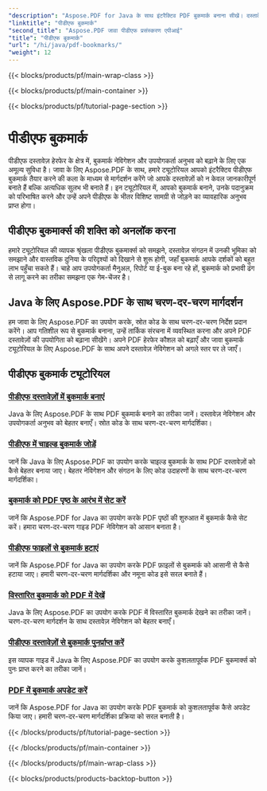 ```yaml
---
"description": "Aspose.PDF for Java के साथ इंटरैक्टिव PDF बुकमार्क बनाना सीखें। दस्तावेज़ नेविगेशन और उपयोगकर्ता अनुभव को बेहतर बनाएँ।"
"linktitle": "पीडीएफ बुकमार्क"
"second_title": "Aspose.PDF जावा पीडीएफ प्रसंस्करण एपीआई"
"title": "पीडीएफ बुकमार्क"
"url": "/hi/java/pdf-bookmarks/"
"weight": 12
---
```


{{< blocks/products/pf/main-wrap-class >}}

{{< blocks/products/pf/main-container >}}

{{< blocks/products/pf/tutorial-page-section >}}

# पीडीएफ बुकमार्क


पीडीएफ दस्तावेज़ हेरफेर के क्षेत्र में, बुकमार्क नेविगेशन और उपयोगकर्ता अनुभव को बढ़ाने के लिए एक अमूल्य सुविधा है। जावा के लिए Aspose.PDF के साथ, हमारे ट्यूटोरियल आपको इंटरैक्टिव पीडीएफ बुकमार्क तैयार करने की कला के माध्यम से मार्गदर्शन करेंगे जो आपके दस्तावेज़ों को न केवल जानकारीपूर्ण बनाते हैं बल्कि अत्यधिक सुलभ भी बनाते हैं। इन ट्यूटोरियल में, आपको बुकमार्क बनाने, उनके पदानुक्रम को परिभाषित करने और उन्हें अपने पीडीएफ के भीतर विशिष्ट सामग्री से जोड़ने का व्यावहारिक अनुभव प्राप्त होगा।

## पीडीएफ बुकमार्क्स की शक्ति को अनलॉक करना

हमारे ट्यूटोरियल की व्यापक श्रृंखला पीडीएफ बुकमार्क्स को समझने, दस्तावेज़ संगठन में उनकी भूमिका को समझाने और वास्तविक दुनिया के परिदृश्यों को दिखाने से शुरू होगी, जहाँ बुकमार्क आपके दर्शकों को बहुत लाभ पहुँचा सकते हैं। चाहे आप उपयोगकर्ता मैनुअल, रिपोर्ट या ई-बुक बना रहे हों, बुकमार्क को प्रभावी ढंग से लागू करने का तरीका समझना एक गेम-चेंजर है।

## Java के लिए Aspose.PDF के साथ चरण-दर-चरण मार्गदर्शन

हम जावा के लिए Aspose.PDF का उपयोग करके, स्रोत कोड के साथ चरण-दर-चरण निर्देश प्रदान करेंगे। आप गतिशील रूप से बुकमार्क बनाना, उन्हें तार्किक संरचना में व्यवस्थित करना और अपने PDF दस्तावेज़ों की उपयोगिता को बढ़ाना सीखेंगे। अपने PDF हेरफेर कौशल को बढ़ाएँ और जावा बुकमार्क ट्यूटोरियल के लिए Aspose.PDF के साथ अपने दस्तावेज़ नेविगेशन को अगले स्तर पर ले जाएँ।
## पीडीएफ बुकमार्क ट्यूटोरियल
### [पीडीएफ दस्तावेज़ों में बुकमार्क बनाएं](./create-bookmarks-pdf-documents/)
Java के लिए Aspose.PDF के साथ PDF बुकमार्क बनाने का तरीका जानें। दस्तावेज़ नेविगेशन और उपयोगकर्ता अनुभव को बेहतर बनाएँ। स्रोत कोड के साथ चरण-दर-चरण मार्गदर्शिका।
### [पीडीएफ में चाइल्ड बुकमार्क जोड़ें](./add-child-bookmarks-pdfs/)
जानें कि Java के लिए Aspose.PDF का उपयोग करके चाइल्ड बुकमार्क के साथ PDF दस्तावेज़ों को कैसे बेहतर बनाया जाए। बेहतर नेविगेशन और संगठन के लिए कोड उदाहरणों के साथ चरण-दर-चरण मार्गदर्शिका।
### [बुकमार्क को PDF पृष्ठ के आरंभ में सेट करें](./set-bookmark-start-pdf-page/)
जानें कि Aspose.PDF for Java का उपयोग करके PDF पृष्ठों की शुरुआत में बुकमार्क कैसे सेट करें। हमारा चरण-दर-चरण गाइड PDF नेविगेशन को आसान बनाता है।
### [पीडीएफ फाइलों से बुकमार्क हटाएं](./delete-bookmarks-pdf-files/)
जानें कि Aspose.PDF for Java का उपयोग करके PDF फ़ाइलों से बुकमार्क को आसानी से कैसे हटाया जाए। हमारी चरण-दर-चरण मार्गदर्शिका और नमूना कोड इसे सरल बनाते हैं।
### [विस्तारित बुकमार्क को PDF में देखें](./view-expanded-bookmarks-pdfs/)
Java के लिए Aspose.PDF का उपयोग करके PDF में विस्तारित बुकमार्क देखने का तरीका जानें। चरण-दर-चरण मार्गदर्शन के साथ दस्तावेज़ नेविगेशन को बेहतर बनाएँ।
### [पीडीएफ दस्तावेज़ों से बुकमार्क पुनर्प्राप्त करें](./retrieve-bookmarks-pdf-documents/)
इस व्यापक गाइड में Java के लिए Aspose.PDF का उपयोग करके कुशलतापूर्वक PDF बुकमार्क्स को पुनः प्राप्त करने का तरीका जानें।
### [PDF में बुकमार्क अपडेट करें](./update-bookmarks-pdfs/)
जानें कि Aspose.PDF for Java का उपयोग करके PDF बुकमार्क को कुशलतापूर्वक कैसे अपडेट किया जाए। हमारी चरण-दर-चरण मार्गदर्शिका प्रक्रिया को सरल बनाती है।

{{< /blocks/products/pf/tutorial-page-section >}}

{{< /blocks/products/pf/main-container >}}

{{< /blocks/products/pf/main-wrap-class >}}

{{< blocks/products/products-backtop-button >}}